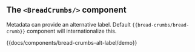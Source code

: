 ## The `<BreadCrumbs/>` component

Metadata can provide an alternative label. Default `{{bread-crumbs/bread-crumb}}` component will internationalize this.

{{docs/components/bread-crumbs-alt-label/demo}}
